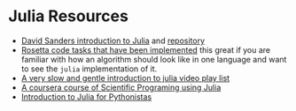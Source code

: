 # Julia Resources 

* [David Sanders introduction to Julia](https://www.youtube.com/watch?v=puMIBYthsjQ) and [repository](https://github.com/dpsanders/julia_towards_1.0)
* [Rosetta code tasks that have been implemented](http://rosettacode.org/wiki/Category:Julia) this great if you are familiar with how an algorithm should look like in one language and want to see the `julia` implementation of it. 
* [A very slow and gentle introduction to julia video play list](https://www.youtube.com/playlist?list=PLsu0TcgLDUiIznEhN165XmykqyLgzwY0Y)
* [A coursera course of Scientific Programing using Julia](https://www.coursera.org/learn/julia-programming)
* [Introduction to Julia for Pythonistas](https://www.youtube.com/watch?v=Cj6bjqS5otM)

